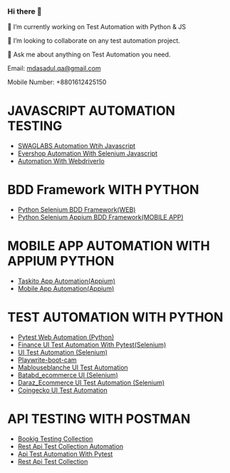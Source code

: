 ### Hi there 👋
🔭 I’m currently working on Test Automation with Python & JS

👯 I’m looking to collaborate on any test automation project.

💬 Ask me about anything on Test Automation you need.

Email: mdasadul.qa@gmail.com

Mobile Number: +8801612425150

# JAVASCRIPT AUTOMATION TESTING
 *  <a href='https://github.com/asadulqa/SwagLabs'>SWAGLABS Automation Wtih Javascript </a>
 *  <a href='https://github.com/asadulqa/EvershopIO'>Evershop Automation With Selenium Javascript</a>
 *  <a href = 'https://github.com/asadulqa/tutorialsninja'> Automation With WebdriverIo</a>
 
# BDD Framework WITH PYTHON
* <a href='https://github.com/asadulqa/Python-Selenium-BDD-Framework'>Python Selenium BDD Framework(WEB)</a>
* <a href='https://github.com/asadulqa/AppiumFramework'>Python Selenium Appium BDD Framework(MOBILE APP)</a>

# MOBILE APP AUTOMATION WITH APPIUM PYTHON
* <a href='https://github.com/asadulqa/Appium_Project'>Taskito App Automation(Appium)</a>
* <a href='https://github.com/asadulqa/Mobile-App-Automation'>Mobile App Automation(Appium)</a>

# TEST AUTOMATION WITH PYTHON
* <a href='https://github.com/asadulqa/Pytest-automation-project'>Pytest Web Automation (Python)</a>
* <a href='https://github.com/asadulqa/financeassure'>Finance UI Test Automation With Pytest(Selenium)</a>
* <a href='https://github.com/asadulqa/tutorialsninjaz_selenium'>UI Test Automation (Selenium)</a>
* <a href='https://github.com/asadulqa/playwrite-boot-camp'>Playwrite-boot-cam</a>
* <a href='https://github.com/asadulqa/Mablouseblanche_data-scraping-with-selenium-Webdriver'>Mablouseblanche UI Test Automation</a>
* <a href='https://github.com/asadulqa/-Batabd_data-scaping-with-Beautifulsoup4'>Batabd_ecommerce UI (Selenium)</a>
* <a href='https://github.com/asadulqa/Daraz_ecommerce-website-bangladesh'>Daraz_Ecommerce UI Test Automation (Selenium) </a>
* <a href='https://github.com/asadulqa/Coingecko'>Coingecko UI Test Automation</a>

# API TESTING WITH POSTMAN
*  <a href='https://github.com/asadulqa/apipostmanv0.3'>Bookig Testing Collection  </a>
*  <a href='https://github.com/asadulqa/postmanapitestcollection'>Rest Api Test Collection Automation </a>
*  <a href='https://github.com/asadulqa/api-automation'>Api Test Automation With Pytest</a>
*  <a href='https://github.com/asadulqa/API-testing-with-Postman'>Rest Api Test Collection </a>

<!--

Here are some ideas to get you started:

- 🔭 I’m currently working on ...
- 🌱 I’m currently learning ...
- 👯 I’m looking to collaborate on ...
- 🤔 I’m looking for help with ...
- 💬 Ask me about ...
- 📫 How to reach me: ...
- 😄 Pronouns: ...
- ⚡ Fun fact: ...
-->

